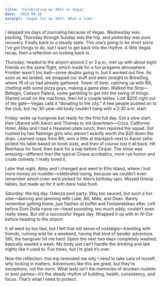 ```yaml
---
title: 'Celebrating my 30th in Vegas'
date: '2025-09-16'
excerpt: 'Vegas for my 30th. What a time'
---
```


I skipped six days of journaling because of Vegas. Wednesday was packing, Thursday through Sunday was the trip, and yesterday was pure recovery. Finally back to a steady state. This one’s going to be short since I’ve got things to do, but I want to get back into the rhythm. A little Vegas recap, then a reflection on locking back in.

Thursday: headed to the airport around 2 or 3 p.m., met up with about eight friends on the same flight, which made for a fun pregame atmosphere. Frontier wasn’t too bad—some doubts going in, but it worked out fine. As soon as we landed, we dropped our stuff and went straight to BrewDog, where 16 of us had already gathered. Tower of beer, catching up with Bill, chatting with some pizza guys, making a game plan. Walked the Strip—Bellagio, Caesars Palace, some gambling to get into the swing of things. Started small on the machines, then hit a couple tables. Lost $200 right out of the gate—Vegas calls it “donating to the city.” A few people pushed on to the club, but my 30-year-old body couldn’t hang with a 2:30 a.m. start.

Friday: woke up hungover but ready for the first full day. Got a slow start, then Ubered with Aaron and Thomas to old downtown—Circa, California Hotel. Abby and I had a Hawaiian plate lunch, then rejoined the squad. Got hustled by two flamingo girls who weren’t exactly worth the $20 down the drain. Learned craps from Bill, won a little at blackjack next to Aaron (who picked his table based on boob size), and then of course lost it all back. Hit Beerhaus for food, then back for a nap before Cirque. The show was amazing—different than the typical Cirque acrobatics, more rye humor and crude comedy. I really loved it.

Later that night, Abby and I changed and went to Ellis Island, where I lost more money on roulette—celebrated losing, because we couldn’t even remember which color we’d picked for Alex’s birthday spin. Missed Omnia tables, but made up for it with dank halal food.

Saturday: the big day. Odesza pool party. Way too sauced, but such a fun vibe—dancing and jamming with Luke, Bill, Mike, and Dean. Barely remember getting home, just flashes of buffet and Fontainebleau after. Left before Dom Dolla came on—head pounding, too much addy, couldn’t even really sleep. But still a successful Vegas day. Wrapped it up with In-N-Out before heading to the airport.

It all went by too fast, but I felt that old sense of nostalgia—traveling with friends, running wild for a weekend, having that kind of bender adventure. Still, the hangover hit me hard. Spent the next two days completely washed, basically wasted a week. My body just can’t handle the drinking and late nights like it used to. Fun times, but I’m glad it’s over.

Now the reflection: this trip reminded me why I need to take care of myself, why locking in matters. Adventures like this are great, but they’re exceptions, not the norm. What lasts isn’t the memories of drunken roulette or pool parties—it’s the steady rhythm of building, health, consistency, and focus. That’s what I need to protect.
